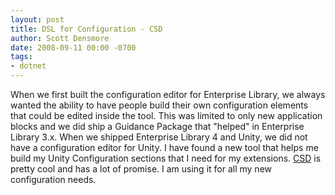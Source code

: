 ```yaml
---
layout: post
title: DSL for Configuration - CSD
author: Scott Densmore
date: 2008-09-11 00:00 -0700
tags:
- dotnet
---
```


When we first built the configuration editor for Enterprise Library, we always wanted the ability to have people build their own configuration elements that could be edited inside the tool. This was limited to only new application blocks and we did ship a Guidance Package that "helped" in Enterprise Library 3.x. When we shipped Enterprise Library 4 and Unity, we did not have a configuration editor for Unity. I have found a new tool that helps me build my Unity Configuration sections that I need for my extensions. [CSD](http://www.codeplex.com/csd) is pretty cool and has a lot of promise. I am using it for all my new configuration needs.
